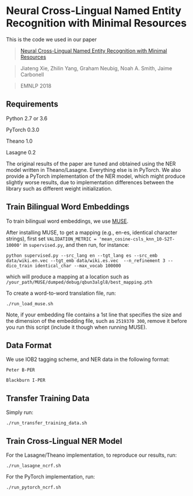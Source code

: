# Neural Cross-Lingual Named Entity Recognition with Minimal Resources

This is the code we used in our paper
>[Neural Cross-Lingual Named Entity Recognition with Minimal Resources](https://arxiv.org/abs/1808.09861)

>Jiateng Xie, Zhilin Yang, Graham Neubig, Noah A. Smith, Jaime Carbonell

>EMNLP 2018

## Requirements

Python 2.7 or 3.6

PyTorch 0.3.0

Theano 1.0

Lasagne 0.2

The original results of the paper are tuned and obtained using the NER model written in Theano/Lasagne. Everything else is in PyTorch. We also provide a PyTorch implementation of the NER model, which might produce slightly worse results, due to implementation differences between the library such as different weight initialization.

## Train Bilingual Word Embeddings

To train bilingual word embeddings, we use [MUSE](https://github.com/facebookresearch/MUSE).

After installing MUSE, to get a mapping (e.g., en-es, identical character strings), first set ``VALIDATION_METRIC = 'mean_cosine-csls_knn_10-S2T-10000'`` in ``supervised.py``, and then run, for instance:

``python supervised.py --src_lang en --tgt_lang es --src_emb data/wiki.en.vec --tgt_emb data/wiki.es.vec  --n_refinement 3 --dico_train identical_char --max_vocab 100000``

which will produce a mapping at a location such as ``/your_path/MUSE/dumped/debug/qbun3algl8/best_mapping.pth``

To create a word-to-word translation file, run:

``./run_load_muse.sh``

Note, if your embedding file contains a 1st line that specifies the size and the dimension of the embedding file, such as ``2519370 300``, remove it before you run this script (include it though when running MUSE).

## Data Format

We use IOB2 tagging scheme, and NER data in the following format:

``Peter B-PER``

``Blackburn I-PER``

## Transfer Training Data

Simply run:

``./run_transfer_training_data.sh``

## Train Cross-Lingual NER Model

For the Lasagne/Theano implementation, to reproduce our results, run:

``./run_lasagne_ncrf.sh``

For the PyTorch implementation, run:

``./run_pytorch_ncrf.sh``
